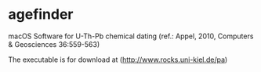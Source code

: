 # agefinder
macOS Software for U-Th-Pb chemical dating (ref.: Appel, 2010, Computers &amp; Geosciences 36:559-563)

The executable is for download at (http://www.rocks.uni-kiel.de/pa)

